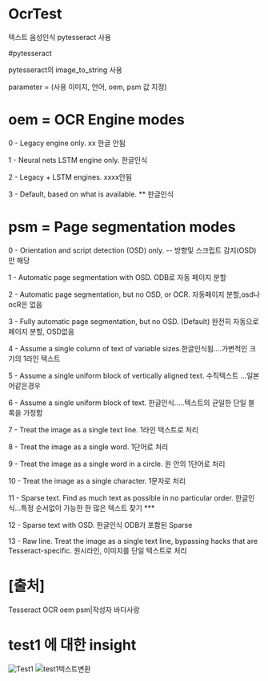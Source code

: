# OcrTest
텍스트 음성인식
pytesseract 사용

#pytesseract

pytesseract의 image_to_string 사용

parameter = (사용 이미지, 언어, oem, psm 값 지정)

# oem = OCR Engine modes
0 - Legacy engine only. xx 한글 안됨

1 - Neural nets LSTM engine only. 한글인식

2 - Legacy + LSTM engines.  xxxx안됨

3 - Default, based on what is available. ** 한글인식


# psm = Page segmentation modes
0 - Orientation and script detection (OSD) only.  -- 방향및 스크립트 감지(OSD) 만 해당

1 - Automatic page segmentation with OSD. ODB로 자동 페이지 분할

2 - Automatic page segmentation, but no OSD, or OCR. 자동페이지 분할,osd나 ocR은 없음

3 - Fully automatic page segmentation, but no OSD. (Default) 완전히 자동으로 페이지 분할, OSD없음

4 - Assume a single column of text of variable sizes.한글인식됨....가변적인 크기의 1라인 텍스트

5 - Assume a single uniform block of vertically aligned text. 수직텍스트 ...일본어같은경우

6 - Assume a single uniform block of text. 한글인식.....텍스트의 균일한 단일 블록을 가정함

7 - Treat the image as a single text line. 1라인 텍스트로 처리

8 - Treat the image as a single word. 1단어로 처리

9 - Treat the image as a single word in a circle. 원 안의 1단어로 처리

10 - Treat the image as a single character.   1문자로 처리

11 - Sparse text. Find as much text as possible in no particular order. 한글인식...특정 순서없이 가능한 한 많은 텍스트 찾기 ***

12 - Sparse text with OSD. 한글인식 ODB가 포함된 Sparse

13 - Raw line. Treat the image as a single text line, bypassing hacks that are Tesseract-specific.  원시라인, 이미지를 단일 텍스트로 처리




# [출처]
Tesseract OCR oem psm|작성자 바다사랑

# test1 에 대한 insight
![Test1](https://user-images.githubusercontent.com/87853267/163346471-eca1da25-868a-44b3-b59d-590bf2b4011f.jpg)
![test1텍스트변환](https://user-images.githubusercontent.com/87853267/163346484-2fe8d249-893d-42fa-b335-ab7872619eb2.png)
